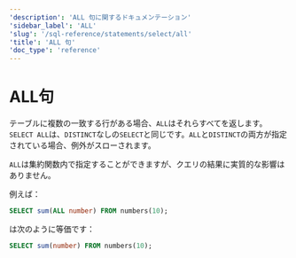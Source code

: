 ```yaml
---
'description': 'ALL 句に関するドキュメンテーション'
'sidebar_label': 'ALL'
'slug': '/sql-reference/statements/select/all'
'title': 'ALL 句'
'doc_type': 'reference'
---
```



# ALL句

テーブルに複数の一致する行がある場合、`ALL`はそれらすべてを返します。`SELECT ALL`は、`DISTINCT`なしの`SELECT`と同じです。`ALL`と`DISTINCT`の両方が指定されている場合、例外がスローされます。

`ALL`は集約関数内で指定することができますが、クエリの結果に実質的な影響はありません。

例えば：

```sql
SELECT sum(ALL number) FROM numbers(10);
```

は次のように等価です：

```sql
SELECT sum(number) FROM numbers(10);
```
